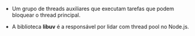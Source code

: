 - Um grupo de threads auxiliares que executam tarefas que podem bloquear o thread principal.

- A biblioteca **libuv** é a responsável por lidar com thread pool no Node.js.